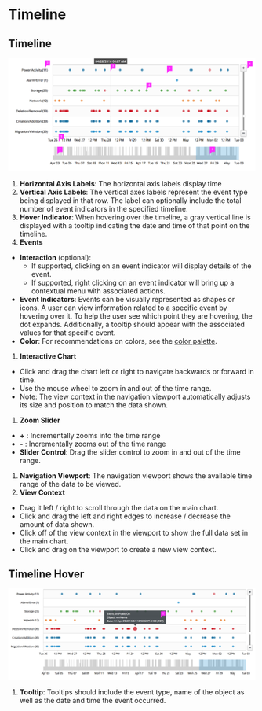 # Timeline

## Timeline
![Image of standard timeline](timeline-callout.png)

1. **Horizontal Axis Labels**: The horizontal axis labels display time
1. **Vertical Axis Labels**: The vertical axes labels represent the event type being displayed in that row.  The label can optionally include the total number of event indicators in the specified timeline.
1. **Hover Indicator**: When hovering over the timeline, a gray vertical line is displayed with a tooltip indicating the date and time of that point on the timeline.
1. **Events**
  * **Interaction** (optional):
    * If supported, clicking on an event indicator will display details of the event.  
    * If supported, right clicking on an event indicator will bring up a contextual menu with associated actions.
  * **Event Indicators**: Events can be visually represented as shapes or icons.  A user can view information related to a specific event by hovering over it.  To help the user see which point they are hovering, the dot expands. Additionally, a tooltip should appear with the associated values for that specific event.
  * **Color**: For recommendations on colors, see the [color palette](https://www.patternfly.org/styles/color-palette/).
1. **Interactive Chart**
  * Click and drag the chart left or right to navigate backwards or forward in time.
  * Use the mouse wheel to zoom in and out of the time range.
  * Note: The view context in the navigation viewport automatically adjusts its size and position to match the data shown.
1. **Zoom Slider**
  * **+** : Incrementally zooms into the time range
  * **-** :  Incrementally zooms out of the time range
  * **Slider Control**: Drag the slider control to zoom in and out of the time range.
1. **Navigation Viewport**: The navigation viewport shows the available time range of the data to be viewed.
1. **View Context**
  * Drag it left / right to scroll through the data on the main chart.
  * Click and drag the left and right edges to increase / decrease the amount of data shown.
  * Click off of the view context in the viewport to show the full data set in the main chart.
  * Click and drag on the viewport to create a new view context.


## Timeline Hover
![Image of timeline hover](timeline-hover.png)

1. **Tooltip**: Tooltips should include the event type, name of the object as well as the date and time the event occurred.
